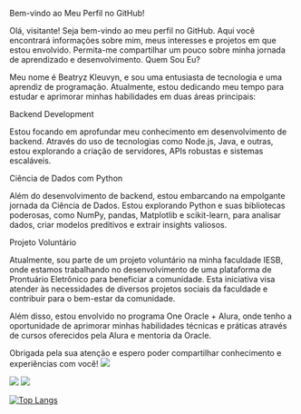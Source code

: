 Bem-vindo ao Meu Perfil no GitHub!

Olá, visitante! Seja bem-vindo ao meu perfil no GitHub. Aqui você encontrará informações sobre mim, meus interesses e projetos em que estou envolvido. Permita-me compartilhar um pouco sobre minha jornada de aprendizado e desenvolvimento.
Quem Sou Eu?

Meu nome é Beatryz Kleuvyn, e sou uma entusiasta de tecnologia e uma aprendiz de programação. Atualmente, estou dedicando meu tempo para estudar e aprimorar minhas habilidades em duas áreas principais:

Backend Development

Estou focando em aprofundar meu conhecimento em desenvolvimento de backend. Através do uso de tecnologias como Node.js, Java, e outras, estou explorando a criação de servidores, APIs robustas e sistemas escaláveis.

Ciência de Dados com Python

Além do desenvolvimento de backend, estou embarcando na empolgante jornada da Ciência de Dados. Estou explorando Python e suas bibliotecas poderosas, como NumPy, pandas, Matplotlib e scikit-learn, para analisar dados, criar modelos preditivos e extrair insights valiosos.

Projeto Voluntário

Atualmente, sou parte de um projeto voluntário na minha faculdade IESB, onde estamos trabalhando no desenvolvimento de uma plataforma de Prontuário Eletrônico para beneficiar a comunidade. Esta iniciativa visa atender às necessidades de diversos projetos sociais da faculdade e contribuir para o bem-estar da comunidade.

Além disso, estou envolvido no programa One Oracle + Alura, onde tenho a oportunidade de aprimorar minhas habilidades técnicas e práticas através de cursos oferecidos pela Alura e mentoria da Oracle.

Obrigada pela sua atenção e espero poder compartilhar conhecimento e experiências com você!
<picture>
  <source
    srcset="https://github-readme-stats.vercel.app/api?username=KLEUVYN&show_icons=true&theme=dark"
    media="(prefers-color-scheme: dark)"
  />
  <source
    srcset="https://github-readme-stats.vercel.app/api?username=KLEUVYN&show_icons=true"
    media="(prefers-color-scheme: light, dark)"
  />
  <img src="https://github-readme-stats.vercel.app/api?username=KLEUVYN&show_icons=true" />
</picture>

<picture>
  <source
    srcset="https://github-readme-stats.vercel.app/api?username=KLEUVYN&show_icons=true&theme=synthwave"
    media="(prefers-color-scheme: dark)"
  />
  <img src="https://user-images.githubusercontent.com/121393887/218644017-71e889f7-0765-447b-89bd-6b69ffc7a92f.png" />
  <img src="https://user-images.githubusercontent.com/121393887/218644020-1130b3f1-29f2-4b21-943e-ad75e18ca4d0.png" />
</picture>

[![Top Langs](https://github-readme-stats.vercel.app/api/top-langs/?username=kleuvyn&layout=compact&show_icons=true&theme=synthwave)](https://github.com/KLEUVYN/github-readme-stats)
